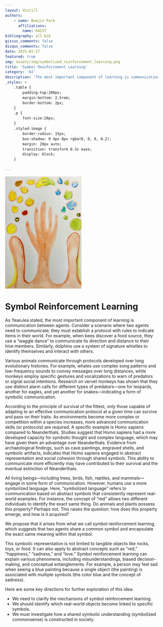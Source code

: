 ```yaml
---
layout: distill
authors: 
    - name: Bumjin Park
      affiliations:
        name: KAIST
bibliography: all.bib
giscus_comments: false
disqus_comments: false
date: 2025-02-27
featured: true
img: assets/img/symbolized_reinforcement_learning.png
title: 'Symbol Reinforcement Learning'
category: 'AI'
description: 'The most important component of learning is communication between agents.'
_styles: >
    .table {
        padding-top:200px;
        margin-bottom: 2.5rem;
        border-bottom: 2px;
    }
    .p {
        font-size:20px;
    }
    .styled-image {
        border-radius: 15px;
        box-shadow: 0 4px 8px rgba(0, 0, 0, 0.2);
        margin: 20px auto;
        transition: transform 0.3s ease;
        display: block;
    }

---
```


<img src="/assets/img/symbolized_reinforcement_learning.png" width="50%" height="auto" class="styled-image"/>

# Symbol Reinforcement Learning



As YeanJea stated, the most important component of learning is communication between agents. Consider a scenario where two agents need to communicate; they must establish a protocol with rules to indicate items in their world. For example, when bees discover a food source, they use a “waggle dance” to communicate its direction and distance to their hive members. Similarly, dolphins use a system of signature whistles to identify themselves and interact with others.

Various animals communicate through protocols developed over long evolutionary histories. For example, whales use complex song patterns and low-frequency sounds to convey messages over long distances, while monkeys employ specific gestures and vocalizations to warn of predators or signal social intentions. Research on vervet monkeys has shown that they use distinct alarm calls for different types of predators—one for leopards, another for eagles, and yet another for snakes—indicating a form of symbolic communication.

According to the principle of survival of the fittest, only those capable of adapting to an effective communication protocol at a given time can survive and pass on their traits. As environments become more complex or competition within a species increases, more advanced communication skills (or protocols) are required. A specific example is Homo sapiens compared to Neanderthals. Studies suggest that Homo sapiens had a more developed capacity for symbolic thought and complex language, which may have given them an advantage over Neanderthals. Evidence from archaeological findings, such as cave paintings, engraved shells, and symbolic artifacts, indicates that Homo sapiens engaged in abstract representation and social cohesion through shared symbols. This ability to communicate more efficiently may have contributed to their survival and the eventual extinction of Neanderthals.

All living beings—including trees, birds, fish, reptiles, and mammals—engage in some form of communication. However, humans use a more symbolized language. Here, “symbolized language” refers to communication based on abstract symbols that consistently represent real-world examples. For instance, the concept of “red” allows two different individuals to identify the exact same thing. Do animals and plants possess this property? Perhaps not. This raises the question: how does this property emerge, and how is it acquired?

We propose that it arises from what we call symbol reinforcement learning, which suggests that two agents share a common symbol and encapsulate the exact same meaning within that symbol.

This symbolic representation is not limited to tangible objects like rocks, toys, or food. It can also apply to abstract concepts such as “red,” “happiness,” “sadness,” and “love.” Symbol reinforcement learning can explain various phenomena, including misunderstandings, biased decision-making, and conceptual entanglements. For example, a person may feel sad when seeing a blue painting because a single object (the painting) is associated with multiple symbols (the color blue and the concept of sadness).

Here are some key directions for further exploration of this idea:

- We need to clarify the mechanisms of symbol reinforcement learning.
- We should identify which real-world objects become linked to specific symbols.
- We must investigate how a shared symbolic understanding (symbolized commonsense) is constructed in society.
